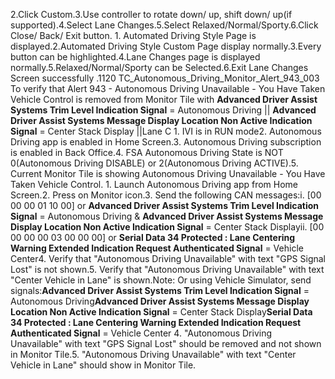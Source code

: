 2.Click Custom.3.Use controller to rotate down/ up, shift down/ up(if supported).4.Select Lane Changes.5.Select Relaxed/Normal/Sporty.6.Click Close/ Back/ Exit button. 1. Automated Driving Style Page is displayed.2.Automated Driving Style Custom Page display normally.3.Every button can be highlighted.4.Lane Changes page is displayed normally.5.Relaxed/Normal/Sporty can be Selected.6.Exit Lane Changes Screen successfully .1120 TC_Autonomous_Driving_Monitor_Alert_943_003 To verify that Alert 943 - Autonomous Driving Unavailable - You Have Taken Vehicle Control is removed from Monitor Tile with **Advanced Driver Assist Systems Trim Level Indication Signal** = Autonomous Driving || **Advanced Driver Assist Systems Message Display Location Non Active Indication Signal** = Center Stack Display ||Lane C 1. IVI is in RUN mode2. Autonomous Driving app is enabled in Home Screen.3. Autonomous Driving subscription is enabled in Back Office.4. FSA Autonomous Driving State is NOT 0(Autonomous Driving DISABLE) or 2(Autonomous Driving ACTIVE).5. Current Monitor Tile is showing Autonomous Driving Unavailable - You Have Taken Vehicle Control. 1. Launch Autonomous Driving app from Home Screen.2. Press on Monitor icon.3. Send the following CAN messages:i. [00 00 00 01 10 00] or **Advanced Driver Assist Systems Trim Level Indication Signal** = Autonomous Driving & **Advanced Driver Assist Systems Message Display Location Non Active Indication Signal** = Center Stack Displayii. [00 00 00 00 03 00 00 00] or **Serial Data 34 Protected : Lane Centering Warning Extended Indication Request Authenticated Signal** = Vehicle Center4. Verify that "Autonomous Driving Unavailable" with text "GPS Signal Lost" is not shown.5. Verify that "Autonomous Driving Unavailable" with text "Center Vehicle in Lane" is shown.Note: Or using Vehicle Simulator, send signals:**Advanced Driver Assist Systems Trim Level Indication Signal** = Autonomous Driving**Advanced Driver Assist Systems Message Display Location Non Active Indication Signal** = Center Stack Display**Serial Data 34 Protected : Lane Centering Warning Extended Indication Request Authenticated Signal** = Vehicle Center 4. "Autonomous Driving Unavailable" with text "GPS Signal Lost" should be removed and not shown in Monitor Tile.5. "Autonomous Driving Unavailable" with text "Center Vehicle in Lane" should show in Monitor Tile.
